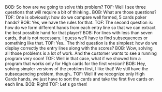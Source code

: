 BOB: So how are we going to solve this problem?
TOF: Well I see three questions that will require a bit of thinking..
BOB: What are those questions?
TOF: One is obviously: how do we compare well formed, 5 cards poker hands?
BOB: Yes, we have the rules for that. 
TOF: The second question is: how do we form different hands from each entry line so that we can extract the best possible hand for that player?
BOB: For lines with less than seven cards, that is not necessary. I guess we'll have to find subsequences or something like that. 
TOF: Yes.. The third question is the simplest: how do we display correctly the entry lines along with the scores?
BOB: Wow, solving all those problems is a lot of work. And the customer wants to see a running program very soon!
TOF: Well in that case, what if we showed him a program that works only for High cards for the first version?
BOB: Hey, solving simpler versions of the problem first, I like that! We still have the subsequencing problem, though..
TOF: Well if we recognize only High Cards hands, we just have to sort the cards and take the first five cards on each line. 
BOB: Right!
TOF: Let's go then!
